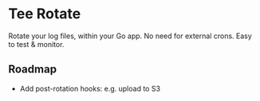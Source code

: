 # Tee Rotate
Rotate your log files, within your Go app. No need for external crons. Easy to test & monitor.

## Roadmap
* Add post-rotation hooks: e.g. upload to S3
